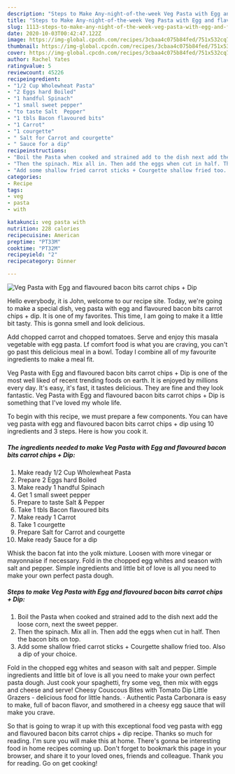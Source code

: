 ```yaml
---
description: "Steps to Make Any-night-of-the-week Veg Pasta with Egg and flavoured bacon bits carrot chips + Dip"
title: "Steps to Make Any-night-of-the-week Veg Pasta with Egg and flavoured bacon bits carrot chips + Dip"
slug: 1113-steps-to-make-any-night-of-the-week-veg-pasta-with-egg-and-flavoured-bacon-bits-carrot-chips-dip
date: 2020-10-03T00:42:47.122Z
image: https://img-global.cpcdn.com/recipes/3cbaa4c075b84fed/751x532cq70/veg-pasta-with-egg-and-flavoured-bacon-bits-carrot-chips-dip-recipe-main-photo.jpg
thumbnail: https://img-global.cpcdn.com/recipes/3cbaa4c075b84fed/751x532cq70/veg-pasta-with-egg-and-flavoured-bacon-bits-carrot-chips-dip-recipe-main-photo.jpg
cover: https://img-global.cpcdn.com/recipes/3cbaa4c075b84fed/751x532cq70/veg-pasta-with-egg-and-flavoured-bacon-bits-carrot-chips-dip-recipe-main-photo.jpg
author: Rachel Yates
ratingvalue: 5
reviewcount: 45226
recipeingredient:
- "1/2 Cup Wholewheat Pasta"
- "2 Eggs hard Boiled"
- "1 handful Spinach"
- "1 small sweet pepper"
- "to taste Salt  Pepper"
- "1 tbls Bacon flavoured bits"
- "1 Carrot"
- "1 courgette"
- " Salt for Carrot and courgette"
- " Sauce for a dip"
recipeinstructions:
- "Boil the Pasta when cooked and strained add to the dish next add the loose corn, next the sweet pepper."
- "Then the spinach. Mix all in. Then add the eggs when cut in half. Then the bacon bits on top."
- "Add some shallow fried carrot sticks + Courgette shallow fried too. Also a dip of your choice."
categories:
- Recipe
tags:
- veg
- pasta
- with

katakunci: veg pasta with 
nutrition: 228 calories
recipecuisine: American
preptime: "PT33M"
cooktime: "PT32M"
recipeyield: "2"
recipecategory: Dinner

---
```



![Veg Pasta with Egg and flavoured bacon bits carrot chips + Dip](https://img-global.cpcdn.com/recipes/3cbaa4c075b84fed/751x532cq70/veg-pasta-with-egg-and-flavoured-bacon-bits-carrot-chips-dip-recipe-main-photo.jpg)

Hello everybody, it is John, welcome to our recipe site. Today, we're going to make a special dish, veg pasta with egg and flavoured bacon bits carrot chips + dip. It is one of my favorites. This time, I am going to make it a little bit tasty. This is gonna smell and look delicious.

Add chopped carrot and chopped tomatoes. Serve and enjoy this masala vegetable with egg pasta. Lf comfort food is what you are craving, you can&#39;t go past this delicious meal in a bowl. Today l combine all of my favourite ingredients to make a meal fit.

Veg Pasta with Egg and flavoured bacon bits carrot chips + Dip is one of the most well liked of recent trending foods on earth. It is enjoyed by millions every day. It's easy, it's fast, it tastes delicious. They are fine and they look fantastic. Veg Pasta with Egg and flavoured bacon bits carrot chips + Dip is something that I've loved my whole life.


To begin with this recipe, we must prepare a few components. You can have veg pasta with egg and flavoured bacon bits carrot chips + dip using 10 ingredients and 3 steps. Here is how you cook it.

<!--inarticleads1-->

##### The ingredients needed to make Veg Pasta with Egg and flavoured bacon bits carrot chips + Dip:

1. Make ready 1/2 Cup Wholewheat Pasta
1. Prepare 2 Eggs hard Boiled
1. Make ready 1 handful Spinach
1. Get 1 small sweet pepper
1. Prepare to taste Salt &amp; Pepper
1. Take 1 tbls Bacon flavoured bits
1. Make ready 1 Carrot
1. Take 1 courgette
1. Prepare  Salt for Carrot and courgette
1. Make ready  Sauce for a dip


Whisk the bacon fat into the yolk mixture. Loosen with more vinegar or mayonnaise if necessary. Fold in the chopped egg whites and season with salt and pepper. Simple ingredients and little bit of love is all you need to make your own perfect pasta dough. 

<!--inarticleads2-->

##### Steps to make Veg Pasta with Egg and flavoured bacon bits carrot chips + Dip:

1. Boil the Pasta when cooked and strained add to the dish next add the loose corn, next the sweet pepper.
1. Then the spinach. Mix all in. Then add the eggs when cut in half. Then the bacon bits on top.
1. Add some shallow fried carrot sticks + Courgette shallow fried too. Also a dip of your choice.


Fold in the chopped egg whites and season with salt and pepper. Simple ingredients and little bit of love is all you need to make your own perfect pasta dough. Just cook your spaghetti, fry some veg, then mix with eggs and cheese and serve! Cheesy Couscous Bites with Tomato Dip Little Grazers - delicious food for little hands. · Authentic Pasta Carbonara is easy to make, full of bacon flavor, and smothered in a cheesy egg sauce that will make you crave. 

So that is going to wrap it up with this exceptional food veg pasta with egg and flavoured bacon bits carrot chips + dip recipe. Thanks so much for reading. I'm sure you will make this at home. There's gonna be interesting food in home recipes coming up. Don't forget to bookmark this page in your browser, and share it to your loved ones, friends and colleague. Thank you for reading. Go on get cooking!
